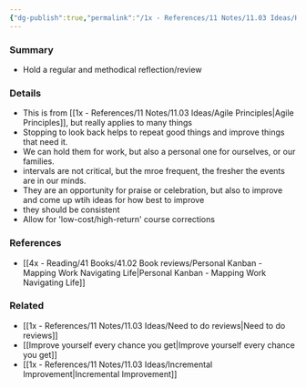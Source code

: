 ```yaml
---
{"dg-publish":true,"permalink":"/1x - References/11 Notes/11.03 Ideas/Hold regular retrospectives/","title":"Hold regular retrospectives","created":"2023-01-08T08:44:29.000+03:00","updated":"2024-02-14T20:18:30.785+03:00"}
---
```



### Summary
- Hold a regular and methodical reflection/review

### Details
- This is from [[1x - References/11 Notes/11.03 Ideas/Agile Principles\|Agile Principles]], but really applies to many things
- Stopping to look back helps to repeat good things and improve things that need it.
- We can hold them for work, but also a personal one for ourselves, or our families.
- intervals are not critical, but the mroe frequent, the fresher the events are in our minds.
- They are an opportunity for praise or celebration, but also to improve and come up wtih ideas for how best to improve
- they should be consistent
- Allow for 'low-cost/high-return' course corrections

### References
- [[4x - Reading/41 Books/41.02 Book reviews/Personal Kanban - Mapping Work Navigating Life\|Personal Kanban - Mapping Work Navigating Life]]

### Related
- [[1x - References/11 Notes/11.03 Ideas/Need to do reviews\|Need to do reviews]]
- [[Improve yourself every chance you get\|Improve yourself every chance you get]]
- [[1x - References/11 Notes/11.03 Ideas/Incremental Improvement\|Incremental Improvement]]
